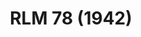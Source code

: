 ---
layout: product
title: "RLM 78 (1942)"
price: "330" 
desc: "Acrylic Laquer 10mL"
img_path: "/assets/img/RC281.webp"
brand: "AK "
available: true
special_offer: false
new: false
soon: false
cat: "020000"
subcat: "020200"
subsubcat: "020201"
sifra: "RC281"
popular: false
spec: false
---